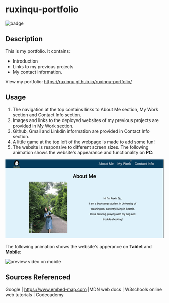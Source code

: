 # ruxinqu-portfolio 

![badge](https://img.shields.io/github/languages/top/ruxinqu/ruxinqu-portfolio)

## Description
This is my portfolio. 
It contains:
* Introduction 
* Links to my previous projects 
* My contact information. 

View my portfolio: https://ruxinqu.github.io/ruxinqu-portfolio/

## Usage
1. The navigation at the top contains links to About Me section, My Work section and Contact Info section.
2. Images and links to the deployed websites of my previous projects are provided in My Work section.
3. Github, Gmail and Linkdin information are provided in Contact Info section.
4. A little game at the top left of the webpage is made to add some fun!
5. The website is responsive to different screen sizes.
 The following animation shows the website's appearance and functionality on **PC**: 


![preview video on pc](./assets/img/portfolio-pc.gif)


 The following animation shows the website's apperance on **Tablet** and **Mobile**:


![preview video on mobile](./assets/img/portfolio-mobile.gif)

## Sources Referenced

Google | https://www.embed-map.com |MDN web docs | W3schools online web tutorials | Codecademy 
